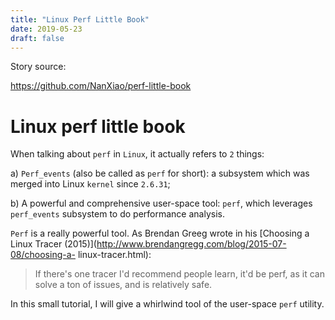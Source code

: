 ```yaml
---
title: "Linux Perf Little Book" 
date: 2019-05-23 
draft: false 
---
```


Story source:

https://github.com/NanXiao/perf-little-book


# Linux perf little book

When talking about `perf` in `Linux`, it actually refers to `2` things:

a) `Perf_events` (also be called as `perf` for short): a subsystem which was
merged into Linux `kernel` since `2.6.31`;

b) A powerful and comprehensive user-space tool: `perf`, which leverages
`perf_events` subsystem to do performance analysis.

`Perf` is a really powerful tool. As Brendan Greeg wrote in his [Choosing a
Linux Tracer (2015)](http://www.brendangregg.com/blog/2015-07-08/choosing-a-
linux-tracer.html):

> If there's one tracer I'd recommend people learn, it'd be perf, as it can
solve a ton of issues, and is relatively safe.

In this small tutorial, I will give a whirlwind tool of the user-space `perf`
utility.

